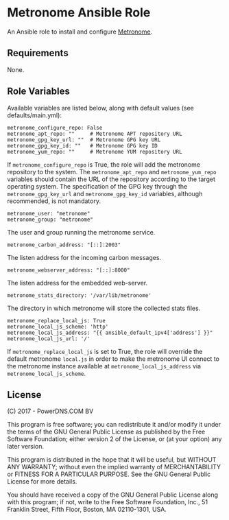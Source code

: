 Metronome Ansible Role
======================

An Ansible role to install and configure [Metronome](https://github.com/ahupowerdns/metronome).

Requirements
------------

None.

Role Variables
--------------

Available variables are listed below, along with default values (see defaults/main.yml):

```
metronome_configure_repo: False
metronome_apt_repo: ""     # Metronome APT repository URL
metronome_gpg_key_url: ""  # Metronome GPG key URL
metronome_gpg_key_id: ""   # Metronome GPG key ID
metronome_yum_repo: ""     # Metronome YUM repository URL
```

If `metronome_configure_repo` is True, the role will add the metronome repository to the system.
The `metronome_apt_repo` and `metronome_yum_repo` variables should contain the URL of the repository according to the target operating system.
The specification of the GPG key through the `metronome_gpg_key_url` and `metronome_gpg_key_id` variables, although recommended, is not mandatory.

```
metronome_user: "metronome"
metronome_group: "metronome"
```

The user and group running the metronome service.

```
metronome_carbon_address: "[::]:2003"
```

The listen address for the incoming carbon messages.

```
metronome_webserver_address: "[::]:8000"
```

The listen address for the embedded web-server.

```
metronome_stats_directory: '/var/lib/metronome'
```

The directory in which metronome will store the collected stats files.

```
metronome_replace_local_js: True
metronome_local_js_scheme: 'http'
metronome_local_js_address: "{{ ansible_default_ipv4['address'] }}"
metronome_local_js_url: '/'
```

If `metronome_replace_local_js` is set to True, the role will override the default metronome `local.js` in order to make
the metronome UI connect to the metronome instance available at `metronome_local_js_address` via `metronome_local_js_scheme`.

License
-------

(C) 2017 - PowerDNS.COM BV

This program is free software; you can redistribute it and/or modify it under the terms of the GNU General Public License as published by the Free Software Foundation; either version 2 of the License, or (at your option) any later version.

This program is distributed in the hope that it will be useful, but WITHOUT ANY WARRANTY; without even the implied warranty of MERCHANTABILITY or FITNESS FOR A PARTICULAR PURPOSE. See the GNU General Public License for more details.

You should have received a copy of the GNU General Public License along with this program; if not, write to the Free Software Foundation, Inc., 51 Franklin Street, Fifth Floor, Boston, MA 02110-1301, USA.
